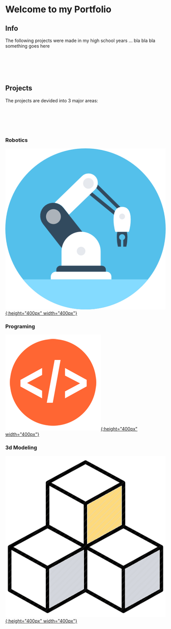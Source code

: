 # Welcome to my Portfolio


## Info

The following projects were made in my high school years ... bla bla bla something goes here

<br/><br/>
<br/><br/>
            
## Projects
The projects are devided into 3 major areas:

<br/><br/>
<br/><br/>

### Robotics

[![button](/Images/Robotics/RobotArm.png){:height="400px" width="400px"}](https://pedro4064.github.io/Portfolio/test.html)


### Programing 

[![Programing](/Images/Programing/code.png){:height="400px" width="400px"}](https://pedro4064.github.io/Portfolio/robotics.md)


### 3d Modeling

[![3D Modeling](/Images/3D/3D.png){:height="400px" width="400px"}](https://pedro4064.github.io/Portfolio/test.html)

